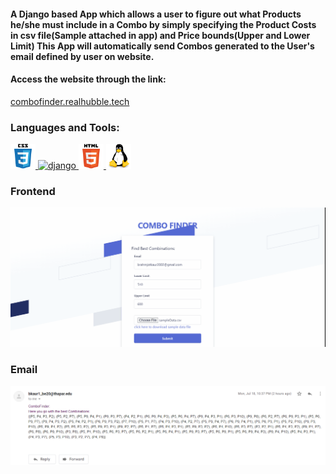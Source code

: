 <h4 >A Django based App which allows a user to figure out what Products he/she must include in a Combo by simply specifying the Product Costs in csv file(Sample attached in app) and Price bounds(Upper and Lower Limit) This App will automatically send Combos generated to the User's email defined by user on website.</h4>

<p align="left">
</p>
<h4>Access the website through the link: </h4>
<a href="combofinder.realhubble.tech">combofinder.realhubble.tech</a>
<h3 align="left">Languages and Tools:</h3>
<p align="left"> <a href="https://www.w3schools.com/css/" target="_blank" rel="noreferrer"> <img src="https://raw.githubusercontent.com/devicons/devicon/master/icons/css3/css3-original-wordmark.svg" alt="css3" width="40" height="40"/> </a> <a href="https://www.djangoproject.com/" target="_blank" rel="noreferrer"> <img src="https://cdn.worldvectorlogo.com/logos/django.svg" alt="django" width="40" height="40"/> </a> <a href="https://www.w3.org/html/" target="_blank" rel="noreferrer"> <img src="https://raw.githubusercontent.com/devicons/devicon/master/icons/html5/html5-original-wordmark.svg" alt="html5" width="40" height="40"/> </a> <a href="https://www.linux.org/" target="_blank" rel="noreferrer"> <img src="https://raw.githubusercontent.com/devicons/devicon/master/icons/linux/linux-original.svg" alt="linux" width="40" height="40"/> </a> </p>
<h3 align="left">Frontend</h3>
<img allign="center" width=1000px alt="output file" src="Animation.gif">
<h3 align="left">Email</h3>
<img allign="center" width=1000px alt="output file" src="mail.png">
